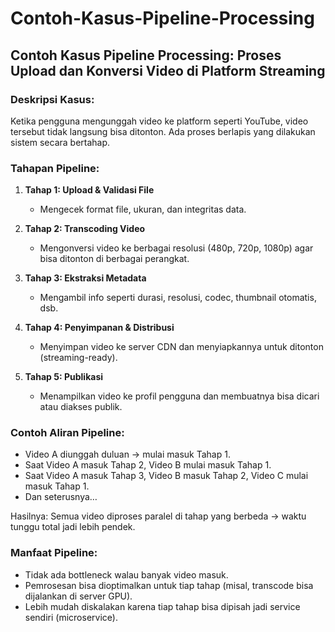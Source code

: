 # Contoh-Kasus-Pipeline-Processing

## **Contoh Kasus Pipeline Processing: Proses Upload dan Konversi Video di Platform Streaming**

### **Deskripsi Kasus:**
Ketika pengguna mengunggah video ke platform seperti YouTube, video tersebut tidak langsung bisa ditonton. Ada proses berlapis yang dilakukan sistem secara bertahap.

### **Tahapan Pipeline:**

1. **Tahap 1: Upload & Validasi File**
   - Mengecek format file, ukuran, dan integritas data.

2. **Tahap 2: Transcoding Video**
   - Mengonversi video ke berbagai resolusi (480p, 720p, 1080p) agar bisa ditonton di berbagai perangkat.

3. **Tahap 3: Ekstraksi Metadata**
   - Mengambil info seperti durasi, resolusi, codec, thumbnail otomatis, dsb.

4. **Tahap 4: Penyimpanan & Distribusi**
   - Menyimpan video ke server CDN dan menyiapkannya untuk ditonton (streaming-ready).

5. **Tahap 5: Publikasi**
   - Menampilkan video ke profil pengguna dan membuatnya bisa dicari atau diakses publik.

### **Contoh Aliran Pipeline:**
- Video A diunggah duluan → mulai masuk Tahap 1.  
- Saat Video A masuk Tahap 2, Video B mulai masuk Tahap 1.  
- Saat Video A masuk Tahap 3, Video B masuk Tahap 2, Video C mulai masuk Tahap 1.  
- Dan seterusnya…

Hasilnya: Semua video diproses paralel di tahap yang berbeda → waktu tunggu total jadi lebih pendek.

### **Manfaat Pipeline:**
- Tidak ada bottleneck walau banyak video masuk.
- Pemrosesan bisa dioptimalkan untuk tiap tahap (misal, transcode bisa dijalankan di server GPU).
- Lebih mudah diskalakan karena tiap tahap bisa dipisah jadi service sendiri (microservice).
